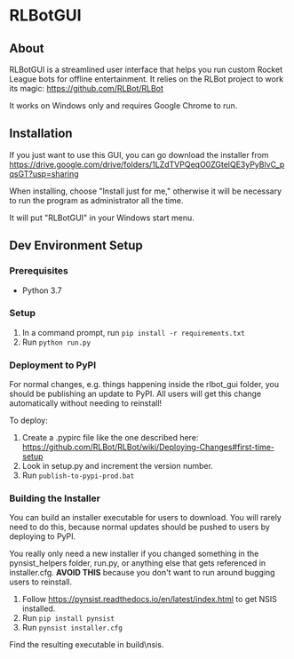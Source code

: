 # RLBotGUI

## About

RLBotGUI is a streamlined user interface that helps you run custom
Rocket League bots for offline entertainment. It relies on the RLBot
project to work its magic: https://github.com/RLBot/RLBot

It works on Windows only and requires Google Chrome to run.

## Installation

If you just want to use this GUI, you can go download the installer from
https://drive.google.com/drive/folders/1LZdTVPQeqO0ZGtelQE3yPyBlvC_pqsGT?usp=sharing

When installing, choose "Install just for me," otherwise it will be necessary
to run the program as administrator all the time.

It will put "RLBotGUI" in your Windows start menu.

## Dev Environment Setup

### Prerequisites

- Python 3.7

### Setup

1. In a command prompt, run `pip install -r requirements.txt`
2. Run `python run.py`

### Deployment to PyPI

For normal changes, e.g. things happening inside the rlbot_gui folder,
you should be publishing an update to PyPI. All users will get this change
automatically without needing to reinstall!

To deploy:
1. Create a .pypirc file like the one described here:
https://github.com/RLBot/RLBot/wiki/Deploying-Changes#first-time-setup
1. Look in setup.py and increment the version number.
1. Run `publish-to-pypi-prod.bat`

### Building the Installer

You can build an installer executable for users to download. You will rarely need
to do this, because normal updates should be pushed to users by deploying to PyPI.

You really only need a new installer if you changed something in the pynsist_helpers
folder, run.py, or anything else that gets referenced in installer.cfg. **AVOID THIS**
because you don't want to run around bugging users to reinstall.

1. Follow https://pynsist.readthedocs.io/en/latest/index.html to get NSIS installed.
2. Run `pip install pynsist`
3. Run `pynsist installer.cfg`

Find the resulting executable in build\nsis.
